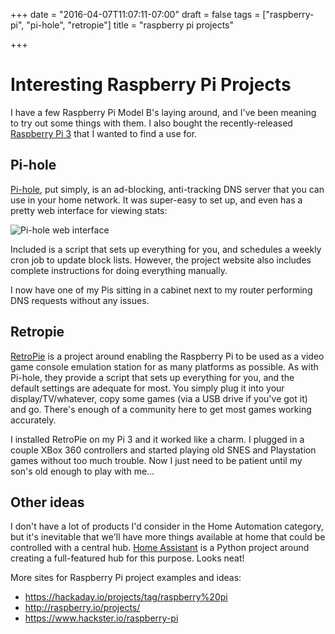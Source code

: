 +++
date = "2016-04-07T11:07:11-07:00"
draft = false
tags = ["raspberry-pi", "pi-hole", "retropie"]
title = "raspberry pi projects"

+++

# Interesting Raspberry Pi Projects

I have a few Raspberry Pi Model B's laying around, and I've been meaning to
try out some things with them. I also bought the recently-released [Raspberry
Pi 3](https://www.raspberrypi.org/products/raspberry-pi-3-model-b/) that I wanted
to find a use for.

## Pi-hole

[Pi-hole](https://pi-hole.net/), put simply, is an ad-blocking, anti-tracking
DNS server that you can use in your home network. It was super-easy to set
up, and even has a pretty web interface for viewing stats:

![Pi-hole web interface](/blog/images/posts/pihole-web.png)

Included is a script that sets up everything for you, and schedules a weekly
cron job to update block lists. However, the project website also includes
complete instructions for doing everything manually.

I now have one of my Pis sitting in a cabinet next to my router performing DNS
requests without any issues.

## Retropie

[RetroPie](http://blog.petrockblock.com/retropie/) is a project around enabling
the Raspberry Pi to be used as a video game console emulation station for as
many platforms as possible. As with Pi-hole, they provide a script that sets up
everything for you, and the default settings are adequate for most. You simply
plug it into your display/TV/whatever, copy some games (via a USB drive if
you've got it) and go. There's enough of a community here to get most games
working accurately.

I installed RetroPie on my Pi 3 and it worked like a charm. I plugged in
a couple XBox 360 controllers and started playing old SNES and Playstation
games without too much trouble. Now I just need to be patient until my son's
old enough to play with me...

## Other ideas

I don't have a lot of products I'd consider in the Home Automation category,
but it's inevitable that we'll have more things available at home that could be
controlled with a central hub. [Home Assistant](https://home-assistant.io/) is
a Python project around creating a full-featured hub for this purpose. Looks
neat!

More sites for Raspberry Pi project examples and ideas:

* https://hackaday.io/projects/tag/raspberry%20pi
* http://raspberry.io/projects/
* https://www.hackster.io/raspberry-pi
